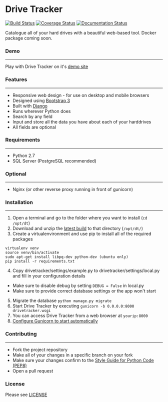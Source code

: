 Drive Tracker
===================
[![Build Status](https://travis-ci.org/rohankapoorcom/drivetracker.svg?branch=master)](https://travis-ci.org/rohankapoorcom/drivetracker)
[![Coverage Status](https://coveralls.io/repos/github/rohankapoorcom/drivetracker/badge.svg?branch=master)](https://coveralls.io/github/rohankapoorcom/drivetracker?branch=master)
[![Documentation Status](https://readthedocs.org/projects/drivetracker/badge/?version=latest)](http://drivetracker.readthedocs.io/en/latest/?badge=latest)

Catalogue all of your hard drives with a beautiful web-based tool. Docker package coming soon.

### Demo
--------------
Play with Drive Tracker on it's [demo site](https://drivetracker-demo.herokuapp.com)

### Features
---------------
* Responsive web design - for use on desktop and mobile browsers
* Designed using [Bootstrap 3](http://getbootstrap.com/)
* Built with [Django](http://www.djangoproject.com/)
* Runs wherever Python does
* Search by any field
* Input and store all the data you have about each of your harddrives
* All fields are optional

### Requirements
---------------
* Python 2.7
* SQL Server (PostgreSQL recommended)

### Optional
---------------
* Nginx (or other reverse proxy running in front of gunicorn)

### Installation
---------------
1. Open a terminal and go to the folder where you want to install (```cd /opt/dt```)
2. Download and unzip the [latest build](https://github.com/rohankapoorcom/drivetracker/archive/master.zip) to that directory (```/opt/dt/```)
3. Create a virtualenvironment and use pip to install all of the required packages

  ```
  virtualenv venv
  source venv/bin/activate
  sudo apt-get install libpq-dev python-dev (ubuntu only)
  pip install -r requirements.txt
  ```
4. Copy drivetracker/settings/example.py to drivetracker/settings/local.py and fill in your configuration details
  * Make sure to disable debug by setting ```DEBUG = False``` in local.py
  * Make sure to provide correct database settings or the app won't start
5. Migrate the database ```python manage.py migrate```
6. Start Drive Tracker by executing ```gunicorn -b 0.0.0.0:8000 drivetracker.wsgi```
7. You can access Drive Tracker from a web browser at ```yourip:8000```
8. [Configure Gunicorn to start automatically](http://docs.gunicorn.org/en/stable/deploy.html)

### Contributing
---------------
* Fork the project repository
* Make all of your changes in a specific branch on your fork
* Make sure your changes confirm to the [Style Guide for Python Code (PEP8)](http://python.org/dev/peps/pep-0008/)
* Open a pull request

### License
Please see [LICENSE](LICENSE)
